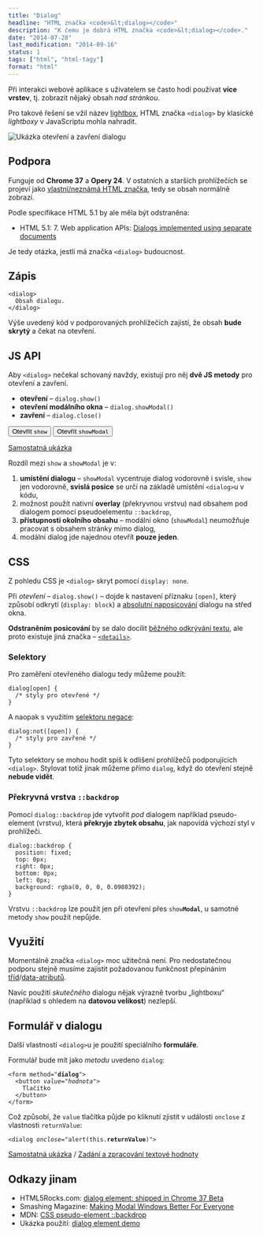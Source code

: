 ```yaml
---
title: "Dialog"
headline: "HTML značka <code>&lt;dialog></code>"
description: "K čemu je dobrá HTML značka <code>&lt;dialog></code>."
date: "2014-07-28"
last_modification: "2014-09-16"
status: 1
tags: ["html", "html-tagy"]
format: "html"
---
```


<p>Při interakci webové aplikace s uživatelem se často hodí používat <b>více vrstev</b>, tj. zobrazit nějaký obsah <i>nad stránkou</i>.</p>

<p>Pro takové řešení se vžil název <a href="/lightbox">lightbox</a>, HTML značka <code>&lt;dialog></code> by klasické <i>lightboxy</i> v JavaScriptu mohla nahradit.</p>

<p><img src="/files/dialog/otevreni-zavreni.gif" alt="Ukázka otevření a zavření dialogu" class="border"></p>


<h2 id="podpora">Podpora</h2>

<p>Funguje od <b>Chrome 37</b> a <b>Opery 24</b>. V ostatních a starších prohlížečích se projeví jako <a href="/vlastni-html-znacky">vlastní/neznámá HTML značka</a>, tedy se obsah normálně zobrazí.</p>

<p>Podle specifikace HTML 5.1 by ale měla být odstraněna:</p>

<div class="external-content">
  <ul>
    <li>HTML 5.1: 7. Web application APIs: <a href="https://www.w3.org/TR/html/webappapis.html#dialogs-implemented-using-separate-documents-with-showmodaldialog">Dialogs implemented using separate documents</a></li>
  </ul>
</div>








<p>Je tedy otázka, jestli má značka <code>&lt;dialog></code> budoucnost.</p>


<h2 id="zapis">Zápis</h2>

<pre><code>&lt;dialog>
  Obsah dialogu.
&lt;/dialog></code></pre>

<p>Výše uvedený kód v podporovaných prohlížečích zajistí, že obsah <b>bude skrytý</b> a čekat na otevření.</p>


<h2 id="js-api">JS API</h2>

<p>Aby <code>&lt;dialog></code> nečekal schovaný navždy, existují pro něj <b>dvě JS metody</b> pro otevření a zavření.</p>

<ul>
  <li><b>otevření</b> – <code>dialog.show()</code></li>
  <li><b>otevření modálního okna</b> – <code>dialog.showModal()</code></li>
  <li><b>zavření</b> – <code>dialog.close()</code></li>
</ul>

<div class="live">
<dialog>
  <p>Obsah dialogu</p>
  <button onclick="this.parentNode.close()">
    Zavřít
  </button>
</dialog>
<button onclick="document.querySelector('dialog').show()">
  Otevřít <code>show</code>
</button>
<button onclick="document.querySelector('dialog').showModal()">
  Otevřít <code>showModal</code>
</button>  
</div>

<p><a href="http://kod.djpw.cz/wrfb">Samostatná ukázka</a></p>

<p>Rozdíl mezi <code>show</code> a <code>showModal</code> je v:</p>

<ol>
  <li><b>umístění dialogu</b> – <code>showModal</code> vycentruje dialog vodorovně i svisle, <code>show</code> jen vodorovně, <b>svislá posice</b> se určí na základě umístění <code>&lt;dialog></code>u v kódu,</li>
  <li>možnost použít nativní <b>overlay</b> (překryvnou vrstvu) nad obsahem pod dialogem pomocí pseudoelementu <code>::backdrop</code>,</li>
  
  <li><b>přístupnosti okolního obsahu</b> – modální okno (<code>showModal</code>) neumožňuje pracovat s obsahem stránky mimo dialog,</li>
  
  <li>modální dialog jde najednou otevřít <b>pouze jeden</b>.</li>
</ol>



<h2 id="css">CSS</h2>

<p>Z pohledu CSS je <code>&lt;dialog></code> skryt pomocí <code>display: none</code>.</p>

<p>Při <i>otevření</i> – <code>dialog.show()</code> – dojde k nastavení příznaku <code>[open]</code>, který způsobí odkrytí (<code>display: block</code>) a <a href="/position#absolute">absolutní naposicování</a> dialogu na střed okna.</p>

<p><b>Odstraněním posicování</b> by se dalo docílit <a href="/zobrazit-skryt">běžného odkrývání textu</a>, ale proto existuje jiná značka – <a href="/details"><code>&lt;details></code></a>.</p>

<h3 id="selektory">Selektory</h3>

<p>Pro zaměření otevřeného dialogu tedy můžeme použít:</p>

<pre><code>dialog[open] {
  /* styly pro otevřené */
}</code></pre>

<p>A naopak s využitím <a href="/css-selektory#negace">selektoru negace</a>:</p>

<pre><code>dialog:not([open]) {
  /* styly pro zavřené */
}</code></pre>

<p>Tyto selektory se mohou hodit spíš k odlišení prohlížečů podporujících <code>&lt;dialog></code>. Stylovat totiž jinak můžeme přímo <code>dialog</code>, když do otevření stejně <b>nebude vidět</b>.</p>


<h3 id="backdrop">Překryvná vrstva <code>::backdrop</code></h3>

<p>Pomocí <code>dialog::backdrop</code> jde vytvořit <i>pod</i> dialogem například pseudo-element (vrstvu), která <b>překryje zbytek obsahu</b>, jak napovídá výchozí styl v prohlížeči.</p>

<pre><code>dialog::backdrop {
  position: fixed;
  top: 0px;
  right: 0px;
  bottom: 0px;
  left: 0px;
  background: rgba(0, 0, 0, 0.0980392);
}</code></pre>

<p>Vrstvu <code>::backdrop</code> lze použít jen při otevření přes <code>show<b>Modal</b></code>, u samotné metody <code>show</code> použít nepůjde.</p>



<h2 id="vyuziti">Využití</h2>

<p>Momentálně značka <code>&lt;dialog></code> moc užitečná není. Pro nedostatečnou podporu stejně musíme zajistit požadovanou funkčnost přepínáním <a href="/prepinani-trid">tříd</a>/<a href="/toggle-data-atributy">data-atributů</a>.</p>

<p>Navíc použití <i>skutečného</i> dialogu nějak výrazně tvorbu „lightboxu“ (například s ohledem na <b>datovou velikost</b>) nezlepší.</p>



<h2 id="formular">Formulář v dialogu</h2>

<p>Další vlastností <code>&lt;dialog></code>u je použití speciálního <b>formuláře</b>.</p>

<p>Formulář bude mít jako <i>metodu</i> uvedeno <code>dialog</code>:</p>

<pre><code>&lt;form method="<b>dialog</b>">
  &lt;button <i>value="hodnota"</i>>
    Tlačítko
  &lt;/button>
&lt;/form></code></pre>

<p>Což způsobí, že <code>value</code> tlačítka půjde po kliknutí zjistit v události <code>onclose</code> z vlastnosti <code>returnValue</code>:</p>

<pre><code>&lt;dialog <i>onclose</i>="alert(this.<b>returnValue</b>)"></code></pre>

<p><a href="http://kod.djpw.cz/yrfb">Samostatná ukázka</a> / <a href="http://kod.djpw.cz/zrfb">Zadání a zpracování textové hodnoty</a></p>




<h2 id="odkazy">Odkazy jinam</h2>

<ul>
  <li>HTML5Rocks.com: <a href="http://updates.html5rocks.com/2014/07/dialog-element-shipped-in-Chrome-37-Beta">dialog element: shipped in Chrome 37 Beta</a></li>
  
  <li>Smashing Magazine: <a href="http://www.smashingmagazine.com/2014/09/15/making-modal-windows-better-for-everyone/">Making Modal Windows Better For Everyone</a></li>
  
  <li>MDN: <a href="https://developer.mozilla.org/en-US/docs/Web/CSS/::backdrop">CSS pseudo-element ::backdrop</a></li>
  
  <li>Ukázka použití: <a href="http://demo.agektmr.com/dialog/">dialog element demo</a></li>
</ul>